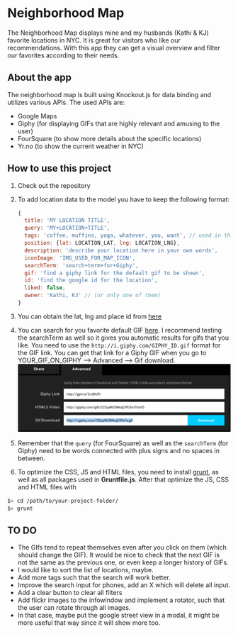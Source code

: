 # Neighborhood Map
The Neighborhood Map displays mine and my husbands (Kathi & KJ) favorite locations in NYC. It is great for visitors who like our recommendations. With this app they can get a visual overview and filter our favorites according to their needs.

## About the app
The neighborhood map is built using Knockout.js for data binding and utilizes various APIs. The used APIs are:
- Google Maps
- Giphy (for displaying GIFs that are highly relevant and amusing to the user)
- FourSquare (to show more details about the specific locations)
- Yr.no (to show the current weather in NYC)

## How to use this project
1. Check out the repository
2. To add location data to the model you have to keep the following format:

    ```javascript
    {
      title: 'MY LOCATION TITLE',
      query: 'MY+LOCATION+TITLE',
      tags: 'coffee, muffins, yoga, whatever, you, want', // used in the filter
      position: {lat: LOCATION_LAT, lng: LOCATION_LNG},
      description: 'describe your location here in your own words',
      iconImage: 'IMG_USED_FOR_MAP_ICON',
      searchTerm: 'search+term+for+Giphy',
      gif: 'find a giphy link for the default gif to be shown',
      id: 'find the google id for the location',
      liked: false,
      owner: 'Kathi, KJ' // (or only one of them)
    }
    ```
    
3. You can obtain the lat, lng and place id from [here](https://google-developers.appspot.com/maps/documentation/utils/geocoder/)
4. You can search for you favorite default GIF [here](http://giphy.com/). I recommend testing the searchTerm as well so it gives you automatic results for gifs that you like. You need to use the `http://i.giphy.com/GIPHY_ID.gif` format for the GIF link. You can get that link for a Giphy GIF when you go to YOUR_GIF_ON_GIPHY --> Advanced --> Gif download.
![How to find the right link on Giphy](how_to_use_giphy.png)

5. Remember that the `query` (for FourSquare) as well as the `searchTerm` (for Giphy) need to be words connected with plus signs and no spaces in between.
4. To optimize the CSS, JS and HTML files, you need to install [grunt](http://gruntjs.com/installing-grunt), as well as all packages used in **Gruntfile.js**. After that optimize the JS, CSS and HTML files with 

  ``` bash
  $> cd /path/to/your-project-folder/
  $> grunt
  ```
  
## TO DO
* The GIfs tend to repeat themselves even after you click on them (which should change the GIF). It would be nice to check that the next GIF is not the same as the previous one, or even keep a longer history of GIFs.
* I would like to sort the list of locations, maybe.
* Add more tags such that the search will work better.
* Improve the search input for phones, add an X which will delete all input.
* Add a clear button to clear all filters
* Add flickr images to the infowindow and implement a rotator, such that the user can rotate through all images.
* In that case, maybe put the google street view in a modal, it might be more useful that way since it will show more too.
